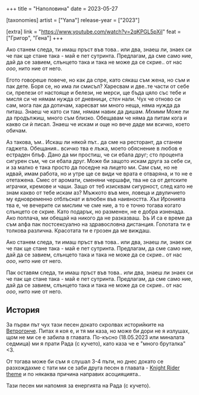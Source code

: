 +++
title = "Наполовина"
date = 2023-05-27

[taxonomies]
artist = ["Yana"]
release-year = ["2023"]

[extra]
link = "https://www.youtube.com/watch?v=2qKPGL5pXiI"
feat = ["Григор", "Гена"]
+++

Ако станем следа, ти имаш пръст във това..
или два, знаеш ли, знаех си че пак ще стане така -
май е пет сутринта. Предлагам, да сме само ние,
<span class="l1">дай да се завием, слънцето така и така не може да се скрие..</span>
от нас *ооо*, нито ние от него.

<span class="l1">Егото говореше повече, но как да спре,
като сякаш съм жена, но съм и пак дете.</span>
Боря се, но има ли смисъл? Харесвам и две..те части от себе си,
прелези от настояще и белези, не мерси, <span class="l1">ще бъда цяло със тебе и</span>
мисля си че нямам нужда от дневници, *стен* нали.
Чух че отново си сам, мога пак да дотичам,
харесват ми много неща, няма нужда да питаш.
<span class="l1">Знаеш че като си там, нямам навик да дишам.</span>
*Мхммм*
Може ли да продължиш, много съм <span class="l1">близко.</span>
Обещавам че няма да питам кога и какво си ѝ писал.
Знаеш че искам и още но вече даде ми всичко, което обичам.

Аз такова, ъм.. Искаш ли някой път.. да сме на ресторант, да станем гаджета.
Обещания.. всичко тва е лъжа, <span class="l1">моето обяснение в любов е естраден блъф.</span>
Дано да ми простиш, че си ебала друг; сто процента сигурен съм, че си ебала друг.
Може би защото искам друга за себе си, и за малко е така просто да поседне на лицето ми.
Сам съм, но не идвай, имам работа, но и утре ще се види че врата е отваряна, и то не е отетажена.
<span class="l1">Смес от аромати, сменяни чершафи</span>, тва не са от детските играчки, кремове и чаши.
Защо от теб изисквам сигурност, след като не знам какво от тебе искам аз?
Мъжкото във мен, ловеца и двуличието му едновременно отблъснат и влюбен във наивността. *Хъх*
Иронията тва е, че вечерите си мислим че сме ние,
а то е точно тогава когато слънцето се скрие.
Като подарък, но разменен, не е добра изненада.
Ако поплача, ми обещай на никого да не разказваш.
*Ъъ*
И са е време да съм алфа пак постсексуално на здравословна дистанция.
<span class="l1">Голотата ти е толкова различна.</span>
Красотата ти е грозен да ме виждаш.

Ако станем следа, ти имаш пръст във това..
или два, <span class="l1">знаеш ли, знаех си че пак ще стане така -</span>
май е пет сутринта. Предлагам, да сме само ние,
дай да се завием, слънцето така и така не може да се скрие..
от нас *ооо*, нито ние от него.

Пак оставям следа, ти имаш пръст във това..
или два, знаеш ли знаех си че пак ще стане така -
май е пет сутринта. Предлагам, да сме само ние,
дай да се завием, слънцето така и така не може да се скрие..
от нас *ооо*, нито ние от него.

## История

За първи път чух тази песен докато скролвах историйките на [Ветрогонче](https://soundcloud.com/vetrogon).
Питах я коя е, и тя ми каза, но може би дори не я излушах, щом не ми се е забила в главата.
По-късно (18.05.2023 или миналата седмица) ми я прати Рада (с кучето), като каза че е "много бруталка" <3.

От тогава може би съм я слушал 3-4 пъти, но днес докато се разхождахме с тати ми се заби друга песен в главата - [Knight Rider theme](https://www.youtube.com/watch?v=oNyXYPhnUIs) и по някаква причина направих асоцияцията..

Тази песен ми напомня за енергията на Рада (с кучето).
